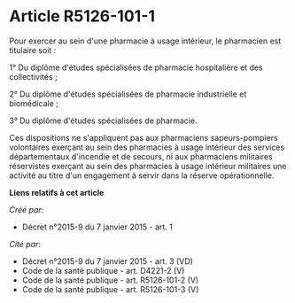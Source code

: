 # Article R5126-101-1

Pour exercer au sein d'une pharmacie à usage intérieur, le pharmacien est titulaire soit : 

1° Du diplôme d'études spécialisées de pharmacie hospitalière et des collectivités ; 

2° Du diplôme d'études spécialisées de pharmacie industrielle et biomédicale ; 

3° Du diplôme d'études spécialisées de pharmacie. 

Ces dispositions ne s'appliquent pas aux pharmaciens sapeurs-pompiers volontaires exerçant au sein des pharmacies à usage
intérieur des services départementaux d'incendie et de secours, ni aux pharmaciens militaires réservistes exerçant au sein
des pharmacies à usage intérieur militaires une activité au titre d'un engagement à servir dans la réserve opérationnelle.

**Liens relatifs à cet article**

_Créé par_:

  - Décret n°2015-9 du 7 janvier 2015 - art. 1

_Cité par_:

  - Décret n°2015-9 du 7 janvier 2015 - art. 3 (VD)
  - Code de la santé publique - art. D4221-2 (V)
  - Code de la santé publique - art. R5126-101-2 (V)
  - Code de la santé publique - art. R5126-101-3 (V)
